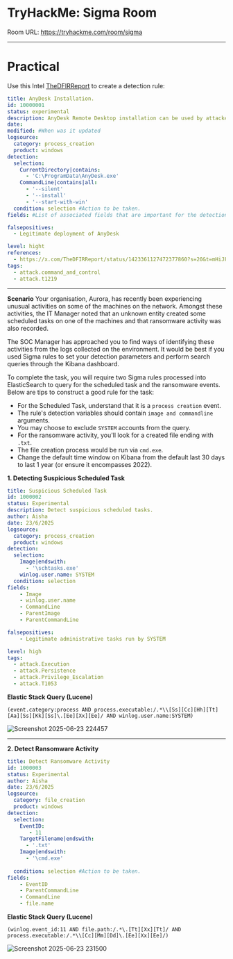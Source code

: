 
# TryHackMe: Sigma Room 

Room URL: https://tryhackme.com/room/sigma

---
# Practical 


Use this Intel [TheDFIRReport](https://twitter.com/TheDFIRReport/status/1423361127472377860?s=20&t=mHiJFnlfWH3cO3XdXEQo_Q) to create a detection rule: 

```yml
title: AnyDesk Installation.
id: 10000001
status: experimental
description: AnyDesk Remote Desktop installation can be used by attacker to gain remote access
date: 
modified: #When was it updated
logsource: 
  category: process_creation
  product: windows
detection:
  selection:
    CurrentDirectory|contains:
      - 'C:\ProgramData\AnyDesk.exe'
    CommandLine|contains|all: 
      - '--silent'
      - '--install'
      - '--start-with-win'
  condition: selection #Action to be taken.
fields: #List of associated fields that are important for the detection

falsepositives: 
  - Legitimate deployment of AnyDesk

level: hight 
references: 
  - https://x.com/TheDFIRReport/status/1423361127472377860?s=20&t=mHiJFnlfWH3cO3XdXEQo_Q
tags: 
  - attack.command_and_control
  - attack.t1219
```



---

**Scenario**
Your organisation, Aurora, has recently been experiencing unusual activities on some of the machines on the network. Amongst these activities, the IT Manager noted that an unknown entity created some scheduled tasks on one of the machines and that ransomware activity was also recorded.

The SOC Manager has approached you to find ways of identifying these activities from the logs collected on the environment. It would be best if you used Sigma rules to set your detection parameters and perform search queries through the Kibana dashboard.

To complete the task, you will require two Sigma rules processed into ElasticSearch to query for the scheduled task and the ransomware events. Below are tips to construct a good rule for the task:

- For the Scheduled Task, understand that it is a `process creation` event.
- The rule's detection variables should contain `image and commandline` arguments.
- You may choose to exclude `SYSTEM` accounts from the query.
- For the ransomware activity, you'll look for a created file ending with `.txt`.
- The file creation process would be run via `cmd.exe`.
- Change the default time window on Kibana from the default last 30 days to last 1 year (or ensure it encompasses 2022).

**1. Detecting Suspicious Scheduled Task**

```yml
title: Suspicious Scheduled Task
id: 1000002
status: Experimental
description: Detect suspicious scheduled tasks.
author: Aisha
date: 23/6/2025 
logsource:
  category: process_creation
  product: windows
detection:
  selection:
    Image|endswith:
      - '\schtasks.exe'
    winlog.user.name: SYSTEM
  condition: selection 
fields: 
    - Image
    - winlog.user.name
    - CommandLine
    - ParentImage
    - ParentCommandLine

falsepositives: 
    - Legitimate administrative tasks run by SYSTEM

level: high 
tags: 
  - attack.Execution
  - attack.Persistence
  - attack.Privilege_Escalation
  - attack.T1053
```
**Elastic Stack Query (Lucene)**
```query
(event.category:process AND process.executable:/.*\\[Ss][Cc][Hh][Tt][Aa][Ss][Kk][Ss]\.[Ee][Xx][Ee]/ AND winlog.user.name:SYSTEM)
```
![Screenshot 2025-06-23 224457](https://github.com/user-attachments/assets/e28ad4c2-7573-4db2-9d12-19d6eda170c8)


---
**2. Detect Ransomware Activity**

```yml
title: Detect Ransomware Activity
id: 1000003
status: Experimental
author: Aisha
date: 23/6/2025
logsource: 
  category: file_creation
  product: windows
detection:
  selection:
    EventID: 
       - 11
    TargetFilename|endswith:
      - '.txt'
    Image|endswith:
      - '\cmd.exe'
     
  condition: selection #Action to be taken.
fields:
    - EventID
    - ParentCommandLine
    - CommandLine
    - file.name
```

**Elastic Stack Query (Lucene)**
```query
(winlog.event_id:11 AND file.path:/.*\.[Tt][Xx][Tt]/ AND process.executable:/.*\\[Cc][Mm][Dd]\.[Ee][Xx][Ee]/)
```
![Screenshot 2025-06-23 231500](https://github.com/user-attachments/assets/00628f2c-994f-4d56-8132-03375c055823)
